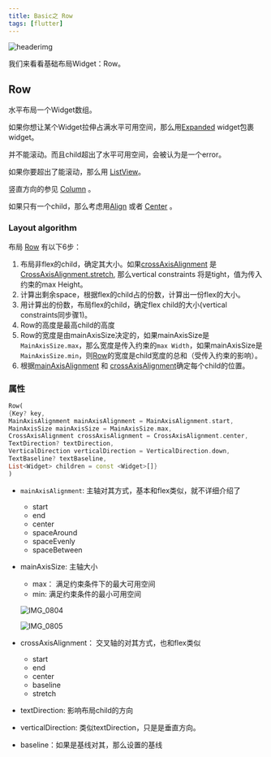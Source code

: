 ```yaml
---
title: Basic之 Row
tags: [flutter]
---
```

![headerimg](./Header.png)

我们来看看基础布局Widget：Row。

<!--truncate-->

## Row

水平布局一个Widget数组。

如果你想让某个Widget拉伸占满水平可用空间，那么用[Expanded](https://api.flutter.dev/flutter/widgets/Expanded-class.html) widget包裹widget。

并不能滚动。而且child超出了水平可用空间，会被认为是一个error。

如果你要超出了能滚动，那么用 [ListView](https://api.flutter.dev/flutter/widgets/ListView-class.html)。

竖直方向的参见 [Column](https://api.flutter.dev/flutter/widgets/Column-class.html)  。

如果只有一个child，那么考虑用[Align](https://api.flutter.dev/flutter/widgets/Align-class.html) 或者 [Center](https://api.flutter.dev/flutter/widgets/Center-class.html) 。

### Layout algorithm

布局 [Row](https://api.flutter.dev/flutter/widgets/Row-class.html) 有以下6步：

1. 布局非flex的child，确定其大小。如果[crossAxisAlignment](https://api.flutter.dev/flutter/widgets/Flex/crossAxisAlignment.html) 是 [CrossAxisAlignment.stretch](https://api.flutter.dev/flutter/rendering/CrossAxisAlignment.html), 那么vertical constraints 将是tight，值为传入约束的max Height。
2. 计算出剩余space，根据flex的child占的份数，计算出一份flex的大小。
3. 用计算出的份数，布局flex的child，确定flex child的大小(vertical constraints同步骤1)。
4. Row的高度是最高child的高度
5. Row的宽度是由mainAxisSize决定的，如果mainAxisSize是`MainAxisSize.max`，那么宽度是传入约束的`max Width`，如果mainAxisSize是`MainAxisSize.min`，则[Row](https://api.flutter.dev/flutter/widgets/Row-class.html)的宽度是child宽度的总和（受传入约束的影响）。
6. 根据[mainAxisAlignment](https://api.flutter.dev/flutter/widgets/Flex/mainAxisAlignment.html) 和 [crossAxisAlignment](https://api.flutter.dev/flutter/widgets/Flex/crossAxisAlignment.html)确定每个child的位置。

### 属性

```dart
Row(
{Key? key,
MainAxisAlignment mainAxisAlignment = MainAxisAlignment.start,
MainAxisSize mainAxisSize = MainAxisSize.max,
CrossAxisAlignment crossAxisAlignment = CrossAxisAlignment.center,
TextDirection? textDirection,
VerticalDirection verticalDirection = VerticalDirection.down,
TextBaseline? textBaseline,
List<Widget> children = const <Widget>[]}
)
```

- `mainAxisAlignment`: 主轴对其方式，基本和flex类似，就不详细介绍了

  - start
  - end
  - center
  - spaceAround
  - spaceEvenly
  - spaceBetween

- mainAxisSize: 主轴大小

  - max： 满足约束条件下的最大可用空间
  - min: 满足约束条件的最小可用空间

  ![IMG_0804](https://tva1.sinaimg.cn/large/e6c9d24egy1h2jlnlj9b5j205k04m744.jpg)

  ![IMG_0805](https://tva1.sinaimg.cn/large/e6c9d24egy1h2jlnzqwqhj205k04ia9w.jpg)

- crossAxisAlignment： 交叉轴的对其方式，也和flex类似

  - start
  - end
  - center
  - baseline
  - stretch

- textDirection: 影响布局child的方向

- verticalDirection: 类似textDirection，只是是垂直方向。

- baseline：如果是基线对其，那么设置的基线

